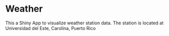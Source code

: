# Weather

This a Shiny App to visualize weather station data.
The station is located at Universidad del Este, Carolina, Puerto Rico
